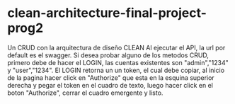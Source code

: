 # clean-architecture-final-project-prog2
Un CRUD con la arquitectura de diseño CLEAN
Al ejecutar el API, la url por default es el swagger.
Si desea probar alguno de los metodos CRUD, primero debe de hacer el LOGIN, las cuentas existentes son "admin","1234" y "user","1234".
El LOGIN retorna un un token, el cual debe copiar, al inicio de la pagina hacer click en "Authorize" que esta en la esquina superior derecha y pegar el token en el cuadro de texto, luego hacer click en el boton "Authorize", cerrar el cuadro emergente y listo.
